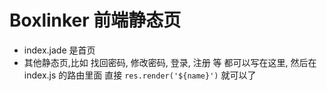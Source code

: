 # Boxlinker 前端静态页

* index.jade 是首页
* 其他静态页,比如 找回密码, 修改密码, 登录, 注册 等 都可以写在这里, 然后在 index.js 的路由里面 直接 `res.render('${name}')` 就可以了